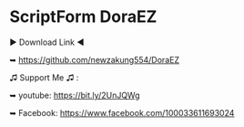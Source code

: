 # ScriptForm DoraEZ 


▶ Download Link ◀


➥ https://github.com/newzakung554/DoraEZ


♫ Support Me ♫ :


➥ youtube: https://bit.ly/2UnJQWg


➥ Facebook: https://www.facebook.com/100033611693024

